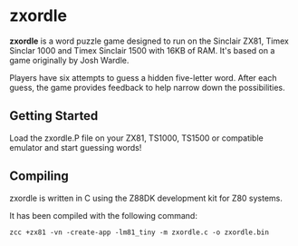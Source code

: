 # zxordle

**zxordle** is a word puzzle game designed to run on the Sinclair ZX81, Timex Sinclar 1000 and Timex Sinclair 1500 with 16KB of RAM. It's based on a game originally by Josh Wardle.

Players have six attempts to guess a hidden five-letter word. After each guess, the game provides feedback to help narrow down the possibilities.

## Getting Started

Load the zxordle.P file on your ZX81, TS1000, TS1500 or compatible emulator and start guessing words!

## Compiling

zxordle is written in C using the Z88DK development kit for Z80 systems.

It has been compiled with the following command:
```
zcc +zx81 -vn -create-app -lm81_tiny -m zxordle.c -o zxordle.bin
```